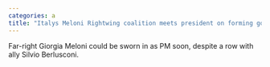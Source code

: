 ```yaml
---
categories: a
title: "Italys Meloni Rightwing coalition meets president on forming government"
---
```

Far-right Giorgia Meloni could be sworn in as PM soon, despite a row with ally Silvio Berlusconi.